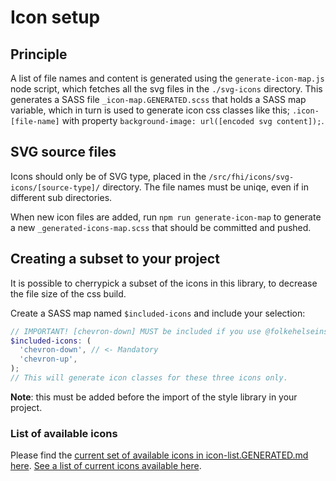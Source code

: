# Icon setup

## Principle
A list of file names and content is generated using the `generate-icon-map.js` node script, which fetches all the svg files in the `./svg-icons` directory. This generates a SASS file `_icon-map.GENERATED.scss` that holds a SASS map variable, which in turn is used to generate icon css classes like this; `.icon-[file-name]` with property `background-image: url([encoded svg content]);`.

## SVG source files
Icons should only be of SVG type, placed in the `/src/fhi/icons/svg-icons/[source-type]/` directory. The file names must be uniqe, even if in different sub directories.

When new icon files are added, run `npm run generate-icon-map` to generate a new `_generated-icons-map.scss` that should be committed and pushed.

## Creating a subset to your project
It is possible to cherrypick a subset of the icons in this library, to decrease the file size of the css build.

Create a SASS map named `$included-icons` and include your selection:
```scss
// IMPORTANT! [chevron-down] MUST be included if you use @folkehelseinstituttet/angular-components
$included-icons: (
  'chevron-down', // <- Mandatory
  'chevron-up',
);
// This will generate icon classes for these three icons only.
```
**Note**: this must be added before the import of the style library in your project.

### List of available icons
Please find the [current set of available icons in icon-list.GENERATED.md here](icon-list.GENERATED.md).
[See a list of current icons available here](https://designsystem.fhi.no/developer/visual-identity/Icons).
